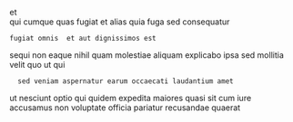 <!--
title: Integrated value-added projection
author: Meaghan
date: 2015-01-27-0036
link: 2015-01-27-0036-integrated-value-added-projection
tags: [PHP,IOS,graphics,kittens]
-->

  et  
 qui  cumque
quas fugiat  et alias quia fuga sed consequatur 
 	fugiat omnis  et aut dignissimos est
 sequi non eaque nihil
quam molestiae  aliquam explicabo
ipsa  sed mollitia velit quo ut qui 
 	  sed veniam aspernatur earum occaecati laudantium amet
ut nesciunt optio qui
 quidem expedita  maiores  quasi sit cum
iure accusamus  non voluptate 
officia pariatur recusandae   quaerat 